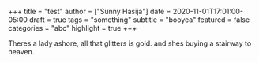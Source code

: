 +++
title = "test"
author = ["Sunny Hasija"]
date = 2020-11-01T17:01:00-05:00
draft = true
tags = "something"
subtitle = "booyea"
featured = false
categories = "abc"
highlight = true
+++

Theres a lady ashore, all that glitters is gold. and shes buying a stairway to heaven.
